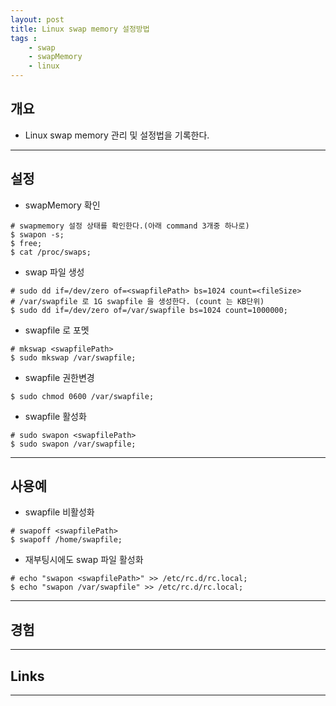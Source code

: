 ```yaml
---
layout: post
title: Linux swap memory 설정방법
tags :
    - swap
    - swapMemory
    - linux
---
```


## 개요
* Linux swap memory 관리 및 설정법을 기록한다. 

---

## 설정

* swapMemory 확인

```shell
# swapmemory 설정 상태를 확인한다.(아래 command 3개중 하나로)
$ swapon -s;
$ free;
$ cat /proc/swaps;
```

* swap 파일 생성

```shell
# sudo dd if=/dev/zero of=<swapfilePath> bs=1024 count=<fileSize>
# /var/swapfile 로 1G swapfile 을 생성한다. (count 는 KB단위)
$ sudo dd if=/dev/zero of=/var/swapfile bs=1024 count=1000000;
```


* swapfile 로 포멧

```shell
# mkswap <swapfilePath>
$ sudo mkswap /var/swapfile;
```

* swapfile 권한변경

```shell
$ sudo chmod 0600 /var/swapfile;
```


* swapfile 활성화

```shell
# sudo swapon <swapfilePath>
$ sudo swapon /var/swapfile;
```

---

## 사용예

* swapfile 비활성화

```shell
# swapoff <swapfilePath>
$ swapoff /home/swapfile;
```

* 재부팅시에도 swap 파일 활성화

```shell
# echo "swapon <swapfilePath>" >> /etc/rc.d/rc.local;
$ echo "swapon /var/swapfile" >> /etc/rc.d/rc.local;
```

---

## 경험

---

## Links

---